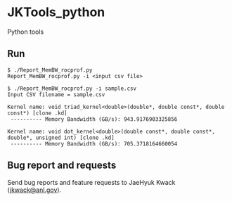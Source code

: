 # JKTools_python
Python tools 

## Run
```console
$ ./Report_MemBW_rocprof.py 
Report_MemBW_rocprof.py -i <input csv file>

$ ./Report_MemBW_rocprof.py -i sample.csv 
Input CSV filename = sample.csv
 
Kernel name: void triad_kernel<double>(double*, double const*, double const*) [clone .kd]
 ---------- Memory Bandwidth (GB/s): 943.9176903325856

Kernel name: void dot_kernel<double>(double const*, double const*, double*, unsigned int) [clone .kd]
 ---------- Memory Bandwidth (GB/s): 705.3718164660054

````

## Bug report and requests
Send bug reports and feature requests to JaeHyuk Kwack (jkwack@anl.gov).
